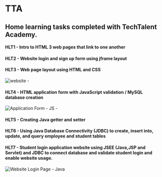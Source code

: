 # TTA
## Home learning tasks completed with TechTalent Academy.

#### HLT1 - Intro to HTML 3 web pages that link to one another 

#### HLT2 - Website login and sign up form using jframe layout

#### HLT3 - Web page layout using HTML and CSS
![website - ](https://user-images.githubusercontent.com/47123640/123797067-b8849200-d8dd-11eb-89cf-391e44b58687.png)

#### HLT4 - HTML application form with JavaScript validation / MySQL database creation
![Application Form - JS - ](https://user-images.githubusercontent.com/47123640/123796238-d1d90e80-d8dc-11eb-9907-640d95129137.png)

#### HLT5 - Creating Java getter and setter

#### HLT6 - Using Java Database Connectivity (JDBC) to create, insert into, update, and query employee and student tables

#### HLT7 - Student login application website  using JSEE (Java,JSP and Servlet) and JDBC to connect database and validate student login and enable website usage.
![Website Login Page - Java](https://user-images.githubusercontent.com/47123640/123796343-f3d29100-d8dc-11eb-8f46-85db05257f04.png)
